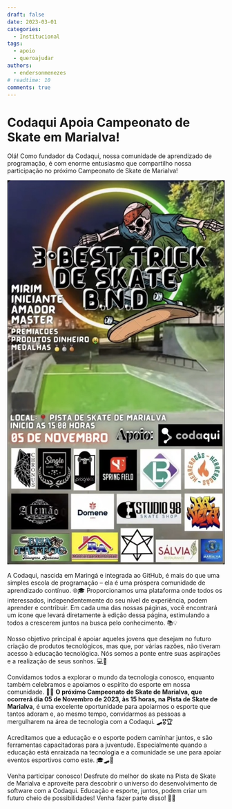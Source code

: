 ```yaml
---
draft: false 
date: 2023-03-01
categories:
  - Institucional
tags:
  - apoio
  - queroajudar
authors:
  - endersonmenezes
# readtime: 10
comments: true
---
```


# Codaqui Apoia Campeonato de Skate em Marialva!

Olá! Como fundador da Codaqui, nossa comunidade de aprendizado de programação, é com enorme entusiasmo que compartilho nossa participação no próximo Campeonato de Skate de Marialva!

![Imagem com informações do campeonato de Skate em Marialva](img/2023_10_23_campeonato_skate_marialva/banner.png)

<!-- more -->

A Codaqui, nascida em Maringá e integrada ao GitHub, é mais do que uma simples escola de programação – ela é uma próspera comunidade de aprendizado contínuo. 🌐🎓 Proporcionamos uma plataforma onde todos os interessados, independentemente do seu nível de experiência, podem aprender e contribuir. Em cada uma das nossas páginas, você encontrará um ícone que levará diretamente à edição dessa página, estimulando a todos a crescerem juntos na busca pelo conhecimento. 📚💡

Nosso objetivo principal é apoiar aqueles jovens que desejam no futuro criação de produtos tecnológicos, mas que, por várias razões, não tiveram acesso à educação tecnológica. Nós somos a ponte entre suas aspirações e a realização de seus sonhos. 💻🌈

Convidamos todos a explorar o mundo da tecnologia conosco, enquanto também celebramos e apoiamos o espírito do esporte em nossa comunidade. 🤗🎈 **O próximo Campeonato de Skate de Marialva, que ocorrerá dia 05 de Novembro de 2023, às 15 horas, na Pista de Skate de Marialva**, é uma excelente oportunidade para apoiarmos o esporte que tantos adoram e, ao mesmo tempo, convidarmos as pessoas a mergulharem na área de tecnologia com a Codaqui. 🛹🎖️🏆

Acreditamos que a educação e o esporte podem caminhar juntos, e são ferramentas capacitadoras para a juventude. Especialmente quando a educação está enraizada na tecnologia e a comunidade se une para apoiar eventos esportivos como este. 🎓🛹💼

Venha participar conosco! Desfrute do melhor do skate na Pista de Skate de Marialva e aproveite para descobrir o universo do desenvolvimento de software com a Codaqui. Educação e esporte, juntos, podem criar um futuro cheio de possibilidades! Venha fazer parte disso! 🎉🚀
